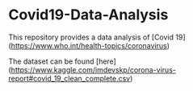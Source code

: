 # Covid19-Data-Analysis

This repository provides a data analysis of [Covid 19] (https://www.who.int/health-topics/coronavirus)

The dataset can be found [here] (https://www.kaggle.com/imdevskp/corona-virus-report#covid_19_clean_complete.csv)

